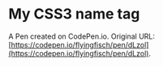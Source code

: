 # My CSS3 name tag

A Pen created on CodePen.io. Original URL: [https://codepen.io/flyingfisch/pen/dLzol](https://codepen.io/flyingfisch/pen/dLzol).


